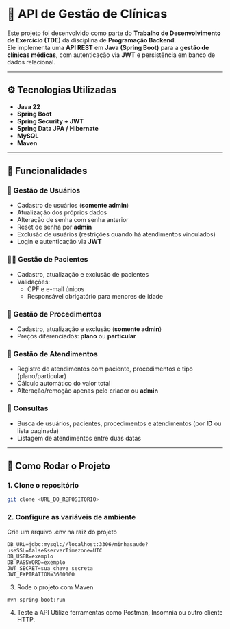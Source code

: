 # 🏥 API de Gestão de Clínicas

Este projeto foi desenvolvido como parte do **Trabalho de Desenvolvimento de Exercício (TDE)** da disciplina de **Programação Backend**.  
Ele implementa uma **API REST** em **Java (Spring Boot)** para a **gestão de clínicas médicas**, com autenticação via **JWT** e persistência em banco de dados relacional.

---

## ⚙️ Tecnologias Utilizadas
- **Java 22**  
- **Spring Boot**
- **Spring Security + JWT**  
- **Spring Data JPA / Hibernate**  
- **MySQL**  
- **Maven**  

---

## 🔑 Funcionalidades

### 👥 Gestão de Usuários
- Cadastro de usuários (**somente admin**)  
- Atualização dos próprios dados  
- Alteração de senha com senha anterior  
- Reset de senha por **admin**  
- Exclusão de usuários (restrições quando há atendimentos vinculados)  
- Login e autenticação via **JWT**  

### 👩‍⚕️ Gestão de Pacientes
- Cadastro, atualização e exclusão de pacientes  
- Validações:
  - CPF e e-mail únicos  
  - Responsável obrigatório para menores de idade  

### 🧾 Gestão de Procedimentos
- Cadastro, atualização e exclusão (**somente admin**)  
- Preços diferenciados: **plano** ou **particular**  

### 📂 Gestão de Atendimentos
- Registro de atendimentos com paciente, procedimentos e tipo (plano/particular)  
- Cálculo automático do valor total  
- Alteração/remoção apenas pelo criador ou **admin**  

### 🔎 Consultas
- Busca de usuários, pacientes, procedimentos e atendimentos (por **ID** ou lista paginada)  
- Listagem de atendimentos entre duas datas  

---

## 🚀 Como Rodar o Projeto

### 1. Clone o repositório
```bash
git clone <URL_DO_REPOSITORIO>
```

### 2. Configure as variáveis de ambiente
Crie um arquivo .env na raiz do projeto
```
DB_URL=jdbc:mysql://localhost:3306/minhasaude?useSSL=false&serverTimezone=UTC
DB_USER=exemplo
DB_PASSWORD=exemplo
JWT_SECRET=sua_chave_secreta
JWT_EXPIRATION=3600000
```

3. Rode o projeto com Maven
```
mvn spring-boot:run
```
4. Teste a API
Utilize ferramentas como Postman, Insomnia ou outro cliente HTTP.
